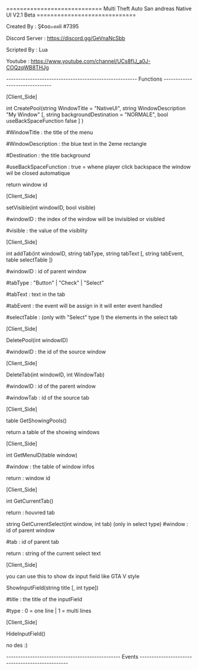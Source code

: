 ============================ Multi Theft Auto San andreas Native UI V2.1 Beta =============================

Created By : Ş¢໐໐๓คคli #7395

Discord Server : https://discord.gg/GeVnaNcSbb

Scripted By : Lua

Youtube : https://www.youtube.com/channel/UCs8fIJ_a0J-COQzqWB8THJg

------------------------------------------------------- Functions -------------------------------

[Client_Side]

int CreatePool(string WindowTitle = "NativeUI", string WindowDescription "My Window" [, string backgroundDestination = "NORMALE", bool useBackSpaceFunction false ] )

#WindowTitle : the title of the menu 

#WindowDescription : the blue text in the 2eme rectangle 

#Destination : the title background 

#useBackSpaceFunction : true = whene player click backspace the window wil be closed automatique

return window id 

[Client_Side]

setVisible(int windowID, bool visible)
 
#windowID : the index of the window will be invisibled or visibled

#visible : the value of the visiblity 

[Client_Side]

int addTab(int windowID, string tabType, string tabText [, string tabEvent, table selectTable ])

#windowID : id of parent window 

#tabType : "Button" | "Check" | "Select"

#tabText : text in the tab 

#tabEvent : the event will be assign in it will enter event handled 

#selectTable : (only with "Select" type !) the elements in the select tab 

[Client_Side]

DeletePool(int windowID)

#windowID : the id of the source window

[Client_Side]

DeleteTab(int windowID, int WindowTab)

#windowID : id of the parent window 

#windowTab : id of the source tab 

[Client_Side]

table GetShowingPools()

return a table of the showing windows 

[Client_Side]

int GetMenuID(table window)

#window : the table of window infos 

return : window id

[Client_Side]

int GetCurrentTab()

return : houvred tab 

string GetCurrentSelect(int window, int tab)
(only in select type)
#window : id of parent window

#tab : id of parent tab 

return : string of the current select text

[Client_Side]

you can use this to show dx input field like GTA V style

ShowInputField(string title [, int type])

#title : the title of the inputField

#type : 0 = one line | 1 = multi lines 

[Client_Side]

HideInputField()

no des :)

------------------------------------------------ Events  ------------------------------------------------












